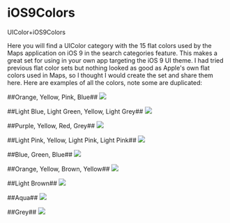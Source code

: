 # iOS9Colors
UIColor+iOS9Colors

Here you will find a UIColor category with the 15 flat colors used by the Maps application on iOS 9 in the search categories feature. This makes a great set for using in your own app targeting the iOS 9 UI theme. I had tried previous flat color sets but nothing looked as good as Apple's own flat colors used in Maps, so I thought I would create the set and share them here. Here are examples of all the colors, note some are duplicated:

##Orange, Yellow, Pink, Blue##
![](https://cloud.githubusercontent.com/assets/916912/12306812/a7a338a2-ba33-11e5-83b1-16d8878b80af.png)

##Light Blue, Light Green, Yellow, Light Grey##
![](https://cloud.githubusercontent.com/assets/916912/12306943/58bc1d84-ba34-11e5-8712-9ea492869951.png)

##Purple, Yellow, Red, Grey##
![](https://cloud.githubusercontent.com/assets/916912/12307071/fcd504b2-ba34-11e5-8b5e-262f12627afc.png)

##Light Pink, Yellow, Light Pink, Light Pink##
![](https://cloud.githubusercontent.com/assets/916912/12307124/4e5c2bbc-ba35-11e5-82da-da082525e91e.png)

##Blue, Green, Blue##
![](https://cloud.githubusercontent.com/assets/916912/12307494/7485442a-ba37-11e5-9cad-ad6d5a2d8f94.png)

##Orange, Yellow, Brown, Yellow##
![](https://cloud.githubusercontent.com/assets/916912/12307217/cad38212-ba35-11e5-8acf-53944290121f.png)

##Light Brown##
![](https://cloud.githubusercontent.com/assets/916912/12306996/9fe5f360-ba34-11e5-9efc-e6c3e0729683.png)

##Aqua##
![](https://cloud.githubusercontent.com/assets/916912/12307045/dc3bf972-ba34-11e5-9da8-0724ea164b7b.png)

##Grey##
![](https://cloud.githubusercontent.com/assets/916912/12306910/30879f64-ba34-11e5-83a7-a8408b85a1f3.png)
